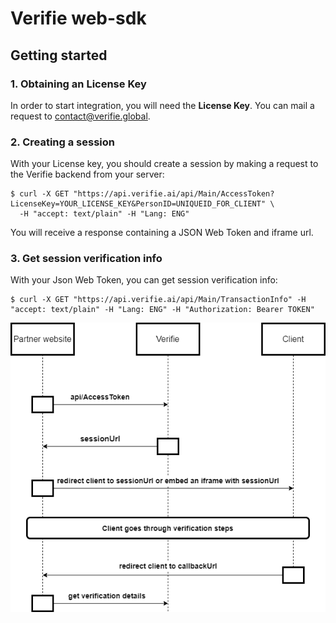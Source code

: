 # Verifie web-sdk

## Getting started


### 1. Obtaining an License Key

In order to start integration, you will need the **License Key**. You can mail a request to contact@verifie.global.


### 2. Creating a session

With your License key, you should create a session by making a request to the Verifie backend from your server:

```shell
$ curl -X GET "https://api.verifie.ai/api/Main/AccessToken?LicenseKey=YOUR_LICENSE_KEY&PersonID=UNIQUEID_FOR_CLIENT" \
  -H "accept: text/plain" -H "Lang: ENG"

```
You will receive a response containing a JSON Web Token and iframe url.


### 3. Get session verification info

With your Json Web Token, you can get session verification info:

```shell
$ curl -X GET "https://api.verifie.ai/api/Main/TransactionInfo" -H "accept: text/plain" -H "Lang: ENG" -H "Authorization: Bearer TOKEN"
```




![flow](https://github.com/verifie-global/web-sdk/blob/master/flow.png?raw=true)
